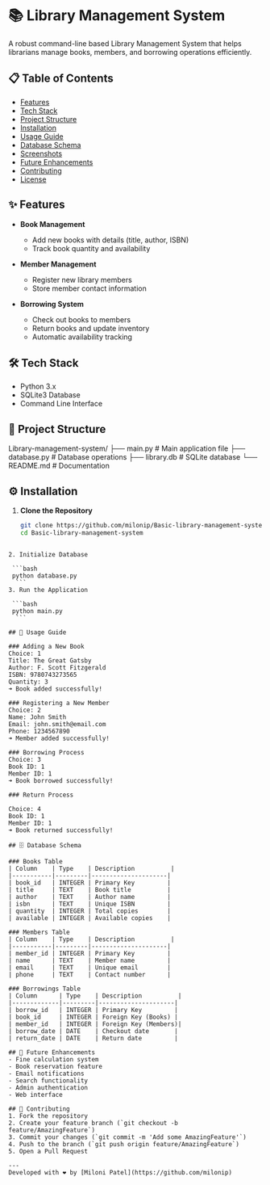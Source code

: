 # 📚 Library Management System

A robust command-line based Library Management System that helps librarians manage books, members, and borrowing operations efficiently.

## 📋 Table of Contents
- [Features](#features)
- [Tech Stack](#tech-stack)
- [Project Structure](#project-structure)
- [Installation](#installation)
- [Usage Guide](#usage-guide)
- [Database Schema](#database-schema)
- [Screenshots](#screenshots)
- [Future Enhancements](#future-enhancements)
- [Contributing](#contributing)
- [License](#license)

## ✨ Features
- **Book Management**
  - Add new books with details (title, author, ISBN)
  - Track book quantity and availability

- **Member Management**
  - Register new library members
  - Store member contact information

- **Borrowing System**
  - Check out books to members
  - Return books and update inventory
  - Automatic availability tracking

## 🛠 Tech Stack
- Python 3.x
- SQLite3 Database
- Command Line Interface

## 📁 Project Structure
Library-management-system/
├── main.py           # Main application file
├── database.py       # Database operations
├── library.db        # SQLite database
└── README.md         # Documentation

## ⚙️ Installation

1. **Clone the Repository**
   ```bash
   git clone https://github.com/milonip/Basic-library-management-system.git
   cd Basic-library-management-system
  ```

2. Initialize Database
   
   ```bash
   python database.py
    ```
3. Run the Application
   
   ```bash
   python main.py
    ```

## 📖 Usage Guide

### Adding a New Book
Choice: 1
Title: The Great Gatsby
Author: F. Scott Fitzgerald
ISBN: 9780743273565
Quantity: 3
➜ Book added successfully!

### Registering a New Member
Choice: 2
Name: John Smith
Email: john.smith@email.com
Phone: 1234567890
➜ Member added successfully!

### Borrowing Process
Choice: 3
Book ID: 1
Member ID: 1
➜ Book borrowed successfully!

### Return Process

Choice: 4
Book ID: 1
Member ID: 1
➜ Book returned successfully!

## 🗄️ Database Schema

### Books Table
| Column    | Type    | Description          |
|-----------|---------|---------------------|
| book_id   | INTEGER | Primary Key         |
| title     | TEXT    | Book title          |
| author    | TEXT    | Author name         |
| isbn      | TEXT    | Unique ISBN         |
| quantity  | INTEGER | Total copies        |
| available | INTEGER | Available copies    |

### Members Table
| Column    | Type    | Description          |
|-----------|---------|---------------------|
| member_id | INTEGER | Primary Key         |
| name      | TEXT    | Member name         |
| email     | TEXT    | Unique email        |
| phone     | TEXT    | Contact number      |

### Borrowings Table
| Column      | Type    | Description          |
|-------------|---------|---------------------|
| borrow_id   | INTEGER | Primary Key         |
| book_id     | INTEGER | Foreign Key (Books) |
| member_id   | INTEGER | Foreign Key (Members)|
| borrow_date | DATE    | Checkout date       |
| return_date | DATE    | Return date         |

## 🚀 Future Enhancements
- Fine calculation system
- Book reservation feature
- Email notifications
- Search functionality
- Admin authentication
- Web interface

## 🤝 Contributing
1. Fork the repository
2. Create your feature branch (`git checkout -b feature/AmazingFeature`)
3. Commit your changes (`git commit -m 'Add some AmazingFeature'`)
4. Push to the branch (`git push origin feature/AmazingFeature`)
5. Open a Pull Request

---
Developed with ❤️ by [Miloni Patel](https://github.com/milonip)
